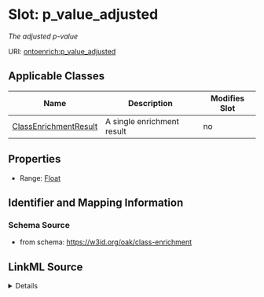 

# Slot: p_value_adjusted


_The adjusted p-value_



URI: [ontoenrich:p_value_adjusted](https://w3id.org/oak/class-enrichment/p_value_adjusted)



<!-- no inheritance hierarchy -->





## Applicable Classes

| Name | Description | Modifies Slot |
| --- | --- | --- |
| [ClassEnrichmentResult](ClassEnrichmentResult.md) | A single enrichment result |  no  |







## Properties

* Range: [Float](Float.md)





## Identifier and Mapping Information







### Schema Source


* from schema: https://w3id.org/oak/class-enrichment




## LinkML Source

<details>
```yaml
name: p_value_adjusted
description: The adjusted p-value
from_schema: https://w3id.org/oak/class-enrichment
rank: 1000
alias: p_value_adjusted
owner: ClassEnrichmentResult
domain_of:
- ClassEnrichmentResult
range: float

```
</details>